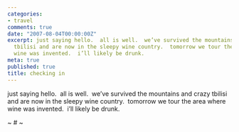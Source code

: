 ```yaml
---
categories:
- travel
comments: true
date: "2007-08-04T00:00:00Z"
excerpt: just saying hello.  all is well.  we’ve survived the mountains and crazy
  tbilisi and are now in the sleepy wine country.  tomorrow we tour the area where
  wine was invented.  i’ll likely be drunk. 
meta: true
published: true
title: checking in
---
```


just saying hello.  all is well.  we’ve survived the mountains and crazy tbilisi and are now in the sleepy wine country.  tomorrow we tour the area where wine was invented.  i’ll likely be drunk.  

~ # ~